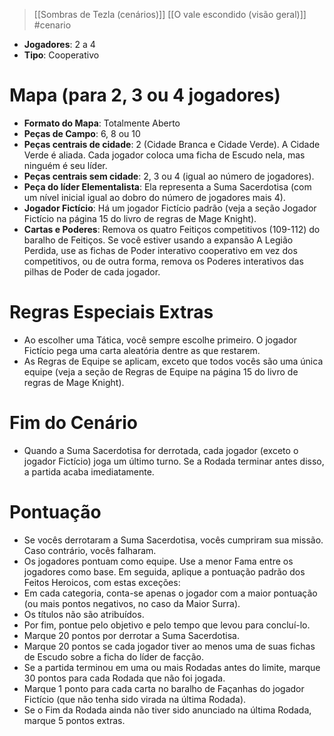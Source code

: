 > [[Sombras de Tezla (cenários)]] [[O vale escondido (visão geral)]] #cenario 

- **Jogadores**: 2 a 4
- **Tipo**: Cooperativo

# Mapa (para 2, 3 ou 4 jogadores)
- **Formato do Mapa**: Totalmente Aberto
- **Peças de Campo**: 6, 8 ou 10
- **Peças centrais de cidade**: 2 (Cidade Branca e Cidade Verde). A Cidade Verde é aliada. Cada jogador coloca uma ficha de Escudo nela, mas ninguém é seu líder.
- **Peças centrais sem cidade**: 2, 3 ou 4 (igual ao número de jogadores).
- **Peça do líder Elementalista**: Ela representa a Suma Sacerdotisa (com um nível inicial igual ao dobro do número de jogadores mais 4).
- **Jogador Fictício**: Há um jogador Fictício padrão (veja a seção Jogador Fictício na página 15 do livro de regras de Mage Knight).
- **Cartas e Poderes**: Remova os quatro Feitiços competitivos (109-112) do baralho de Feitiços. Se você estiver usando a expansão A Legião Perdida, use as fichas de Poder interativo cooperativo em vez dos competitivos, ou de outra forma, remova os Poderes interativos das pilhas de Poder de cada jogador.

# Regras Especiais Extras
- Ao escolher uma Tática, você sempre escolhe primeiro. O jogador Fictício pega uma carta aleatória dentre as que restarem.
- As Regras de Equipe se aplicam, exceto que todos vocês são uma única equipe (veja a seção de Regras de Equipe na página 15 do livro de regras de Mage Knight).

# Fim do Cenário
- Quando a Suma Sacerdotisa for derrotada, cada jogador (exceto o jogador Fictício) joga um último turno. Se a Rodada terminar antes disso, a partida acaba imediatamente.

# Pontuação
- Se vocês derrotaram a Suma Sacerdotisa, vocês cumpriram sua missão. Caso contrário, vocês falharam.
- Os jogadores pontuam como equipe. Use a menor Fama entre os jogadores como base. Em seguida, aplique a pontuação padrão dos Feitos Heroicos, com estas exceções:
- Em cada categoria, conta-se apenas o jogador com a maior pontuação (ou mais pontos negativos, no caso da Maior Surra).
- Os títulos não são atribuídos.
- Por fim, pontue pelo objetivo e pelo tempo que levou para concluí-lo.
- Marque 20 pontos por derrotar a Suma Sacerdotisa.
- Marque 20 pontos se cada jogador tiver ao menos uma de suas fichas de Escudo sobre a ficha do líder de facção.
- Se a partida terminou em uma ou mais Rodadas antes do limite, marque 30 pontos para cada Rodada que não foi jogada.
- Marque 1 ponto para cada carta no baralho de Façanhas do jogador Fictício (que não tenha sido virada na última Rodada).
- Se o Fim da Rodada ainda não tiver sido anunciado na última Rodada, marque 5 pontos extras.